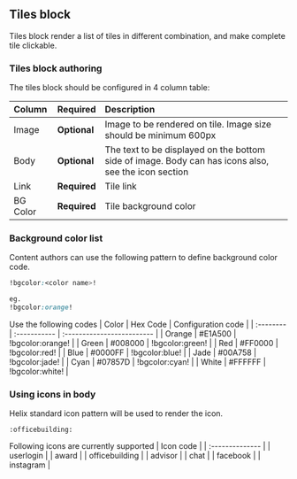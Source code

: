 ## Tiles block

Tiles block render a list of tiles in different combination, and make complete tile clickable. 

### Tiles block authoring
The tiles block should be configured in 4 column table:

| Column    | Required     | Description                |
| :-------- | :----------- | :------------------------- |
| Image     | **Optional** | Image to be rendered on tile. Image size should be minimum 600px |
| Body      | **Optional** | The text to be displayed on the bottom side of image. Body can has icons also, see the icon section |
| Link      | **Required** | Tile link                  |
| BG Color  | **Required** | Tile background color      |


### Background color list
Content authors can use the following pattern to define background color code.
```css
!bgcolor:<color name>!

eg.
!bgcolor:orange!
```

Use the following codes
| Color     | Hex Code     | Configuration code         |
| :-------- | :----------- | :------------------------- |
| Orange    | #E1A500      | !bgcolor:orange!           |
| Green     | #008000      | !bgcolor:green!            |
| Red       | #FF0000      | !bgcolor:red!              |
| Blue      | #0000FF      | !bgcolor:blue!             |
| Jade      | #00A758      | !bgcolor:jade!             |
| Cyan      | #07857D      | !bgcolor:cyan!             |
| White     | #FFFFFF      | !bgcolor:white!            |

### Using icons in body
Helix standard icon pattern will be used to render the icon. 
```
:officebuilding: 
```

Following icons are currently supported
| Icon code       | 
| :-------------- | 
| userlogin       |
| award           |
| officebuilding  |
| advisor         |
| chat            |
| facebook        |
| instagram       |